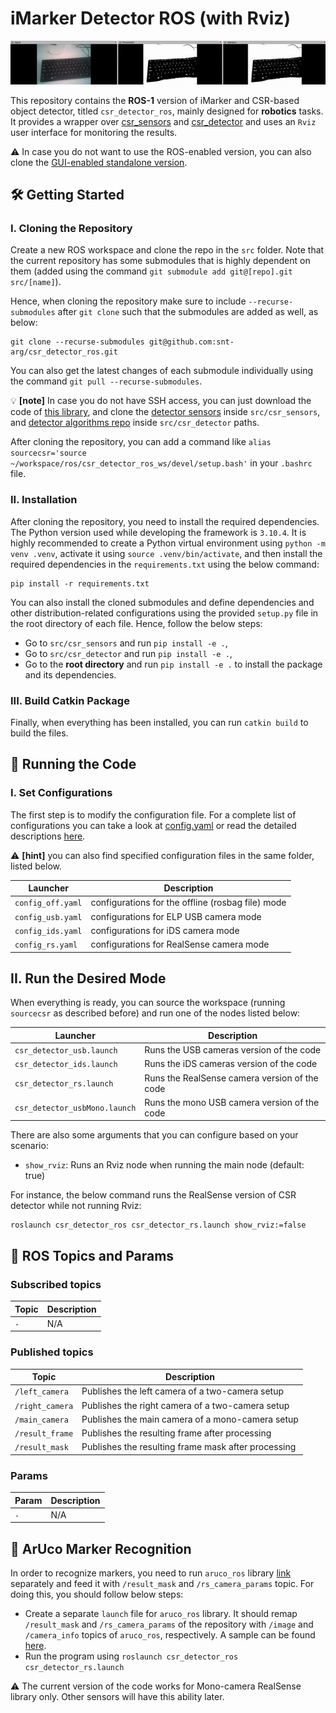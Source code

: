 # iMarker Detector ROS (with Rviz)

![Demo](docs/demo.gif "Demo")

This repository contains the **ROS-1** version of iMarker and CSR-based object detector, titled `csr_detector_ros`, mainly designed for **robotics** tasks. It provides a wrapper over [csr_sensors](https://github.com/snt-arg/csr_sensors) and [csr_detector](https://github.com/snt-arg/csr_detector) and uses an `Rviz` user interface for monitoring the results.

⚠️ In case you do not want to use the ROS-enabled version, you can also clone the [GUI-enabled standalone version](https://github.com/snt-arg/csr_detector_standalone).

## 🛠️ Getting Started

### I. Cloning the Repository

Create a new ROS workspace and clone the repo in the `src` folder. Note that the current repository has some submodules that is highly dependent on them (added using the command `git submodule add git@[repo].git src/[name]`).

Hence, when cloning the repository make sure to include `--recurse-submodules` after `git clone` such that the submodules are added as well, as below:

```
git clone --recurse-submodules git@github.com:snt-arg/csr_detector_ros.git
```

You can also get the latest changes of each submodule individually using the command `git pull --recurse-submodules`.

💡 **[note]** In case you do not have SSH access, you can just download the code of [this library](https://github.com/snt-arg/csr_detector_standalone), and clone the [detector sensors](https://github.com/snt-arg/csr_sensors) inside `src/csr_sensors`, and [detector algorithms repo](https://github.com/snt-arg/csr_detector) inside `src/csr_detector` paths.

After cloning the repository, you can add a command like `alias sourcecsr='source ~/workspace/ros/csr_detector_ros_ws/devel/setup.bash'` in your `.bashrc` file.

### II. Installation

After cloning the repository, you need to install the required dependencies. The Python version used while developing the framework is `3.10.4`. It is highly recommended to create a Python virtual environment using `python -m venv .venv`, activate it using `source .venv/bin/activate`, and then install the required dependencies in the `requirements.txt` using the below command:

```
pip install -r requirements.txt
```

You can also install the cloned submodules and define dependencies and other distribution-related configurations using the provided `setup.py` file in the root directory of each file. Hence, follow the below steps:

- Go to `src/csr_sensors` and run `pip install -e .`,
- Go to `src/csr_detector` and run `pip install -e .`,
- Go to the **root directory** and run `pip install -e .` to install the package and its dependencies.

### III. Build Catkin Package

Finally, when everything has been installed, you can run `catkin build` to build the files.

## 🚀 Running the Code

### I. Set Configurations

The first step is to modify the configuration file. For a complete list of configurations you can take a look at [config.yaml](/config/config.yaml) or read the detailed descriptions [here](/config/README.md).

⚠️ **[hint]** you can also find specified configuration files in the same folder, listed below.

| Launcher          | Description                                       |
| ----------------- | ------------------------------------------------- |
| `config_off.yaml` | configurations for the offline (rosbag file) mode |
| `config_usb.yaml` | configurations for ELP USB camera mode            |
| `config_ids.yaml` | configurations for iDS camera mode                |
| `config_rs.yaml`  | configurations for RealSense camera mode          |

## II. Run the Desired Mode

When everything is ready, you can source the workspace (running `sourcecsr` as described before) and run one of the nodes listed below:

| Launcher                      | Description                                   |
| ----------------------------- | --------------------------------------------- |
| `csr_detector_usb.launch`     | Runs the USB cameras version of the code      |
| `csr_detector_ids.launch`     | Runs the iDS cameras version of the code      |
| `csr_detector_rs.launch`      | Runs the RealSense camera version of the code |
| `csr_detector_usbMono.launch` | Runs the mono USB camera version of the code  |

There are also some arguments that you can configure based on your scenario:

- `show_rviz`: Runs an Rviz node when running the main node (default: true)

For instance, the below command runs the RealSense version of CSR detector while not running Rviz:

```
roslaunch csr_detector_ros csr_detector_rs.launch show_rviz:=false
```

## 🤖 ROS Topics and Params

### Subscribed topics

| Topic | Description |
| ----- | ----------- |
| `-`   | N/A         |

### Published topics

| Topic           | Description                                         |
| --------------- | --------------------------------------------------- |
| `/left_camera`  | Publishes the left camera of a two-camera setup     |
| `/right_camera` | Publishes the right camera of a two-camera setup    |
| `/main_camera`  | Publishes the main camera of a mono-camera setup    |
| `/result_frame` | Publishes the resulting frame after processing      |
| `/result_mask`  | Publishes the resulting frame mask after processing |

### Params

| Param | Description |
| ----- | ----------- |
| `-`   | N/A         |

## 🔩 ArUco Marker Recognition

In order to recognize markers, you need to run `aruco_ros` library [link](https://github.com/pal-robotics/aruco_ros) separately and feed it with `/result_mask` and `/rs_camera_params` topic. For doing this, you should follow below steps:

- Create a separate `launch` file for `aruco_ros` library. It should remap `/result_mask` and `/rs_camera_params` of the repository with `/image` and `/camera_info` topics of `aruco_ros`, respectively. A sample can be found [here](docs/aruco_ros_csr_marker.launch).
- Run the program using `roslaunch csr_detector_ros csr_detector_rs.launch`

⚠️ The current version of the code works for Mono-camera RealSense library only. Other sensors will have this ability later.
